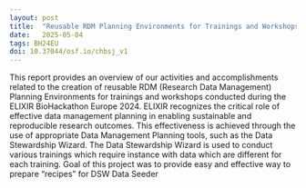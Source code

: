 ```yaml
---
layout: post
title:  "Reusable RDM Planning Environments for Trainings and Workshops: A BioHackathon Europe 2024 Report"
date:   2025-05-04
tags: BH24EU
doi: 10.37044/osf.io/chbsj_v1
---
```


This report provides an overview of our activities and accomplishments related to the creation of reusable RDM
(Research Data Management) Planning Environments for trainings and workshops conducted during the ELIXIR BioHackathon
Europe 2024. ELIXIR recognizes the critical role of effective data management planning in enabling sustainable and
reproducible research outcomes. This effectiveness is achieved through the use of appropriate Data Management
Planning tools, such as the Data Stewardship Wizard. The Data Stewardship Wizard is used to conduct various trainings
which require instance with data which are different for each training. Goal of this project was to provide easy and
effective way to prepare “recipes” for DSW Data Seeder
